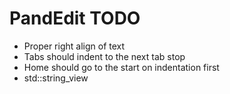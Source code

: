 # PandEdit TODO

- Proper right align of text
- Tabs should indent to the next tab stop
- Home should go to the start on indentation first
- std::string_view
